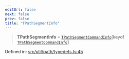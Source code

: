 ```yaml
---
editUrl: false
next: false
prev: false
title: "TPathSegmentInfo"
---
```


> **TPathSegmentInfo** = [`TPathSegmentCommandInfo`](/api/type-aliases/tpathsegmentcommandinfo/)\[keyof [`TPathSegmentCommandInfo`](/api/type-aliases/tpathsegmentcommandinfo/)\]

Defined in: [src/util/path/typedefs.ts:45](https://github.com/fabricjs/fabric.js/blob/e114448a1bce9b68a3e1bba337bc0c83a35c1aa5/src/util/path/typedefs.ts#L45)
